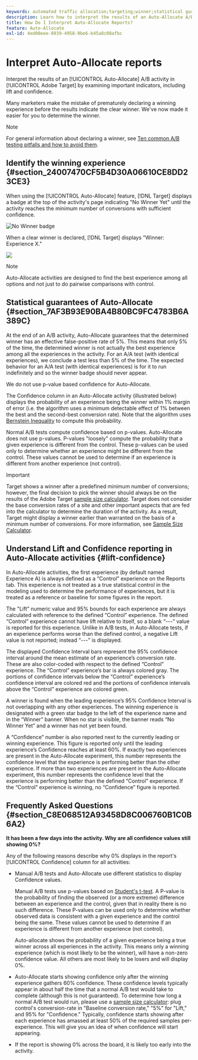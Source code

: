 ```yaml
---
keywords: automated traffic allocation;targeting;winner;statistical guarantee;confidence;determine winner;lift;confidence;default;default experience;auto-allocate;auto allocate
description: Learn how to interpret the results of an Auto-Allocate A/B activity in Adobe [!DNL Target] by examining important indicators, including lift and confidence.
title: How Do I Interpret Auto-Allocate Reports?
feature: Auto-Allocate
exl-id: 4ed00eee-8939-4958-9be6-b45a8c08afbc
---
```

# Interpret Auto-Allocate reports 

Interpret the results of an [!UICONTROL Auto-Allocate] A/B activity in [!UICONTROL Adobe Target] by examining important indicators, including lift and confidence.

Many marketers make the mistake of prematurely declaring a winning experience before the results indicate the clear winner. We've now made it easier for you to determine the winner. 

>[!NOTE]
>
>For general information about declaring a winner, see [Ten common A/B testing pitfalls and how to avoid them](/help/c-activities/t-test-ab/common-ab-testing-pitfalls.md).

## Identify the winning experience {#section_24007470CF5B4D30A06610CE8DD23CE3}

When using the [!UICONTROL Auto-Allocate] feature, [!DNL Target] displays a badge at the top of the activity's page indicating "No Winner Yet" until the activity reaches the minimum number of conversions with sufficient confidence.

![No Winner badge](/help/c-activities/automated-traffic-allocation/assets/no-winner.png)

When a clear winner is declared, [!DNL Target] displays "Winner: Experience X."

![](assets/winner.png)

>[!NOTE]
>
>Auto-Allocate activities are designed to find the best experience among all options and not just to do pairwise comparisons with control.

## Statistical guarantees of Auto-Allocate {#section_7AF3B93E90BA4B80BC9FC4783B6A389C}

At the end of an A/B activity, Auto-Allocate guarantees that the determined winner has an effective false-positive rate of 5%. This means that only 5% of the time, the determined winner is not actually the best experience among all the experiences in the activity. For an A/A test (with identical experiences), we conclude a test less than 5% of the time. The expected behavior for an A/A test (with identical experiences) is for it to run indefinitely and so the winner badge should never appear.

We do not use p-value based confidence for Auto-Allocate.

The Confidence column in an Auto-Allocate activity (illustrated below) displays the probability of an experience being the winner within 1% margin of error (i.e. the algorithm uses a minimum detectable effect of 1% between the best and the second-best conversion rate). Note that the algorithm uses [Bernstein Inequality](https://en.wikipedia.org/wiki/Bernstein_inequalities_%28probability_theory%29) to compute this probability.

Normal A/B tests compute confidence based on p-values. Auto-Allocate does not use p-values. P-values "loosely" compute the probability that a given experience is different from the control. These p-values can be used only to determine whether an experience might be different from the control. These values cannot be used to determine if an experience is different from another experience (not control).

>[!IMPORTANT]
>
>Target shows a winner after a predefined minimum number of conversions; however, the final decision to pick the winner should always be on the results of the Adobe Target [sample size calculator](https://experienceleague.adobe.com/tools/calculator/testcalculator.html). Target does not consider the base conversion rates of a site and other important aspects that are fed into the calculator to determine the duration of the activity. As a result, Target might display a winner earlier than warranted on the basis of a minimum number of conversions. For more information, see [Sample Size Calculator](/help/c-activities/t-test-ab/sample-size-determination.md#section_6B8725BD704C4AFE939EF2A6B6E834E6).

## Understand Lift and Confidence reporting in Auto-Allocate activities {#lift-confidence}

In Auto-Allocate activities, the first experience (by default named Experience A) is always defined as a “Control” experience on the Reports tab. This experience is not treated as a true statistical control in the modeling used to determine the performance of experiences, but it is treated as a reference or baseline for some figures in the report.

The "Lift” numeric value and 95% bounds for each experience are always calculated with reference to the defined “Control” experience. The defined “Control” experience cannot have lift relative to itself, so a blank “---” value is reported for this experience. Unlike in A/B tests, in Auto-Allocate tests, if an experience performs worse than the defined control, a negative Lift value is not reported; instead “---” is displayed.

The displayed Confidence Interval bars represent the 95% confidence interval around the mean estimate of an experience’s conversion rate. These are also color-coded with respect to the defined “Control” experience. The “Control” experience’s bar is always colored gray. The portions of confidence intervals below the “Control” experience’s confidence interval are colored red and the portions of confidence intervals above the “Control” experience are colored green.

A winner is found when the leading experience’s 95% Confidence Interval is not overlapping with any other experiences. The winning experience is designated with a green star badge to the left of the experience name and in the “Winner” banner. When no star is visible, the banner reads “No Winner Yet” and a winner has not yet been found.

A “Confidence” number is also reported next to the currently leading or winning experience. This figure is reported only until the leading experience’s Confidence reaches at least 60%. If exactly two experiences are present in the Auto-Allocate experiment, this number represents the confidence level that the experience is performing better than the other experience. If more than two experiences are present in the Auto-Allocate experiment, this number represents the confidence level that the experience is performing better than the defined “Control” experience. If the “Control” experience is winning, no “Confidence” figure is reported.

## Frequently Asked Questions {#section_C8E068512A93458D8C006760B1C0B6A2}

**It has been a few days into the activity. Why are all confidence values still showing 0%?**

Any of the following reasons describe why 0% displays in the report's [!UICONTROL Confidence] column for all activities:

* Manual A/B tests and Auto-Allocate use different statistics to display Confidence values.

  Manual A/B tests use p-values based on [Student's t-test](https://en.wikipedia.org/wiki/Student%27s_t-test). A P-value is the probability of finding the observed (or a more extreme) difference between an experience and the control, given that in reality there is no such difference. These P-values can be used only to determine whether observed data is consistent with a given experience and the control being the same. These values cannot be used to determine if an experience is different from another experience (not control).

  Auto-allocate shows the probability of a given experience being a true winner across all experiences in the activity. This means only a winning experience (which is most likely to be the winner), will have a non-zero confidence value. All others are most likely to be losers and will display 0%. 

* Auto-Allocate starts showing confidence only after the winning experience gathers 60% confidence. These confidence levels typically appear in about half the time that a normal A/B test would take to complete (although this is not guaranteed). To determine how long a normal A/B test would run, please use a [sample size calculator](https://experienceleague.adobe.com/tools/calculator/testcalculator.html): plug control's conversion-rate in "Baseline conversion rate," "5%" for "Lift," and 95% for "Confidence." Typically, confidence starts showing after each experience has amassed at least 50% of the required samples per-experience. This will give you an idea of when confidence will start appearing. 
* If the report is showing 0% across the board, it is likely too early into the activity.
